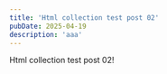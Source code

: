```yaml
---
title: 'Html collection test post 02'
pubDate: 2025-04-19
description: 'aaa'
---
```

Html collection test post 02!